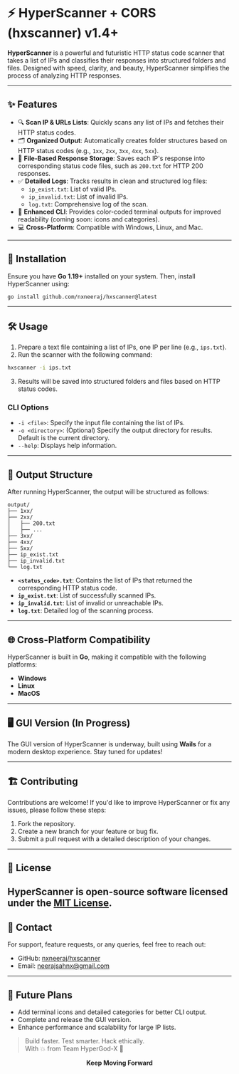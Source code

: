 # ⚡ HyperScanner + CORS (hxscanner) v1.4+

**HyperScanner** is a powerful and futuristic HTTP status code scanner that takes a list of IPs and classifies their responses into structured folders and files. Designed with speed, clarity, and beauty, HyperScanner simplifies the process of analyzing HTTP responses.

---

## ✨ Features

- 🔍 **Scan IP & URLs Lists**: Quickly scans any list of IPs and fetches their HTTP status codes.
- 🗂️ **Organized Output**: Automatically creates folder structures based on HTTP status codes (e.g., `1xx`, `2xx`, `3xx`, `4xx`, `5xx`).
- 📁 **File-Based Response Storage**: Saves each IP's response into corresponding status code files, such as `200.txt` for HTTP 200 responses.
- ✅ **Detailed Logs**: Tracks results in clean and structured log files:
  - `ip_exist.txt`: List of valid IPs.
  - `ip_invalid.txt`: List of invalid IPs.
  - `log.txt`: Comprehensive log of the scan.
- 🎨 **Enhanced CLI**: Provides color-coded terminal outputs for improved readability (coming soon: icons and categories).
- 💻 **Cross-Platform**: Compatible with Windows, Linux, and Mac.

---

## 🚀 Installation

Ensure you have **Go 1.19+** installed on your system. Then, install HyperScanner using:

```bash
go install github.com/nxneeraj/hxscanner@latest
```

---

## 🛠️ Usage

1. Prepare a text file containing a list of IPs, one IP per line (e.g., `ips.txt`).
2. Run the scanner with the following command:

```bash
hxscanner -i ips.txt
```

3. Results will be saved into structured folders and files based on HTTP status codes.

### CLI Options

- `-i <file>`: Specify the input file containing the list of IPs.
- `-o <directory>`: (Optional) Specify the output directory for results. Default is the current directory.
- `--help`: Displays help information.

---

## 📂 Output Structure

After running HyperScanner, the output will be structured as follows:

```
output/
├── 1xx/
├── 2xx/
│   ├── 200.txt
│   ├── ...
├── 3xx/
├── 4xx/
├── 5xx/
├── ip_exist.txt
├── ip_invalid.txt
└── log.txt
```

- **`<status_code>.txt`**: Contains the list of IPs that returned the corresponding HTTP status code.
- **`ip_exist.txt`**: List of successfully scanned IPs.
- **`ip_invalid.txt`**: List of invalid or unreachable IPs.
- **`log.txt`**: Detailed log of the scanning process.

---

## 🌐 Cross-Platform Compatibility

HyperScanner is built in **Go**, making it compatible with the following platforms:

- **Windows**
- **Linux**
- **MacOS**

---

## 🖥️ GUI Version (In Progress)

The GUI version of HyperScanner is underway, built using **Wails** for a modern desktop experience. Stay tuned for updates!

---

## 🏗️ Contributing

Contributions are welcome! If you'd like to improve HyperScanner or fix any issues, please follow these steps:

1. Fork the repository.
2. Create a new branch for your feature or bug fix.
3. Submit a pull request with a detailed description of your changes.

---

## 📄 License

HyperScanner is open-source software licensed under the [MIT License](LICENSE).
---

## 📧 Contact

For support, feature requests, or any queries, feel free to reach out:

- GitHub: [nxneeraj/hxscanner](https://github.com/nxneeraj/hxscanner)
- Email: neerajsahnx@gmail.com 

---

## 🔮 Future Plans

- Add terminal icons and detailed categories for better CLI output.
- Complete and release the GUI version.
- Enhance performance and scalability for large IP lists.

> Build faster. Test smarter. Hack ethically.  
> With 💥 from Team HyperGod-X 👾
<p align="center"><strong> Keep Moving Forward </strong></p>
